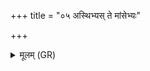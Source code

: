 +++
title = "०५ अस्थिभ्यस् ते मांसेभ्यः"

+++
<details><summary>मूलम् (GR)</summary>

अस्थिभ्यस् ते मांसेभ्यः  
स्नावभ्यो धमनिभ्यः ।  
यक्ष्मं पृष्टिभ्यो मज्जभ्यो  
नाभ्या वि वृहामसि ॥
</details>
